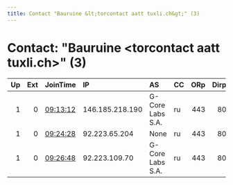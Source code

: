 ```yaml
---
title: Contact "Bauruine &lt;torcontact aatt tuxli.ch&gt;" (3)
---
```


# Contact: "Bauruine &lt;torcontact aatt tuxli.ch&gt;" (3)

|   Up |   Ext | JoinTime                                                                                            | IP              | AS               | CC   |   ORp |   Dirp | OS    | Version   | Nickname   |   eFamMembers |
|-----:|------:|:----------------------------------------------------------------------------------------------------|:----------------|:-----------------|:-----|------:|-------:|:------|:----------|:-----------|--------------:|
|    1 |     0 | [09:13:12](https://metrics.torproject.org/rs.html#details/398B7AC447D8C659A35D418DFCA4013FDA665343) | 146.185.218.190 | G-Core Labs S.A. | ru   |   443 |     80 | Linux | 0.4.4.6   | bauruine   |            15 |
|    1 |     0 | [09:24:28](https://metrics.torproject.org/rs.html#details/B8F2CDA13E50801BC1E06FDD1CA984ADE76BCF7B) | 92.223.65.204   | None             | ru   |   443 |     80 | Linux | 0.4.4.6   | bauruine   |            15 |
|    1 |     0 | [09:26:48](https://metrics.torproject.org/rs.html#details/E8706203870C73D7C6602886BA3E9A0FF3567F4D) | 92.223.109.70   | G-Core Labs S.A. | ru   |   443 |     80 | Linux | 0.4.4.6   | bauruine   |            15 |
